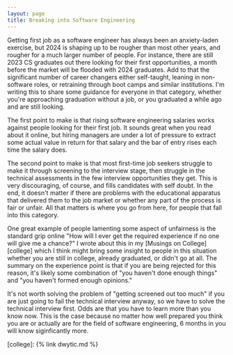 ```yaml
---
layout: page
title: Breaking into Software Engineering
---
```


Getting first job as a software engineer has always been an anxiety-laden exercise, but 2024 is shaping up to be rougher than most other years, and rougher for a much larger number of people. For instance, there are still 2023 CS graduates out there looking for their first opportunities, a month before the market will be flooded with 2024 graduates. Add to that the significant number of career changers either self-taught, leaning in non-software roles, or retraining through boot camps and similar institutions. I'm writing this to share some guidance for everyone in that category, whether you're approaching graduation without a job, or you graduated a while ago and are still looking.

The first point to make is that rising software engineering salaries works against people looking for their first job. It sounds great when you read about it online, but hiring managers are under a lot of pressure to extract some actual value in return for that salary and the bar of entry rises each time the salary does.

The second point to make is that most first-time job seekers struggle to make it through screening to the interview stage, then struggle in the technical assessments in the few interview opportunities they get. This is very discouraging, of course, and fills candidates with self doubt. In the end, it doesn't matter if there are problems with the educational apparatus that delivered them to the job market or whether any part of the process is fair or unfair. All that matters is where you go from here, for people that fall into this category.

One great example of people lamenting some aspect of unfairness is the standard grip online "How will I ever get the required experience if no one will give me a chance?" I wrote about this in my [Musings on College][college] which I think might bring some insight to people in this situation whether you are still in college, already graduated, or didn't go at all. The summary on the experience point is that if you are being rejected for this reason, it's likely some combination of "you haven't done enough things" and "you haven't formed enough opinions."

It's not worth solving the problem of "getting screened out too much" if you are just going to fail the technical interview anyway, so we have to solve the technical interview first. Odds are that you have to learn more than you know now. This is the case because no matter how well prepared you think you are or actually are for the field of software engineering, 6 months in you will know siginficantly more.






[college]: {% link dwytic.md %}